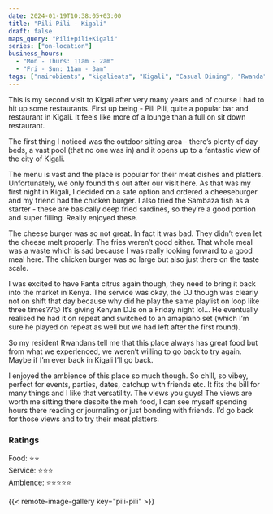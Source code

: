 ```yaml
---
date: 2024-01-19T10:38:05+03:00
title: "Pili Pili - Kigali"
draft: false
maps_query: "Pili+pili+Kigali"
series: ["on-location"]
business_hours:
  - "Mon - Thurs: 11am - 2am"
  - "Fri - Sun: 11am - 3am"
tags: ["nairobieats", "kigalieats", "Kigali", "Casual Dining", "Rwanda"]
---
```


This is my second visit to Kigali after very many years and of course I had to hit up some restaurants. First up being - Pili Pili, quite a popular bar and restaurant in Kigali. It feels like more of a lounge than a full on sit down restaurant.

The first thing I noticed was the outdoor sitting area - there’s plenty of day beds, a vast pool (that no one was in) and it opens up to a fantastic view of the city of Kigali.

The menu is vast and the place is popular for their meat dishes and platters. Unfortunately, we only found this out after our visit here. As that was my first night in Kigali, I decided on a safe option and ordered a cheeseburger and my friend had the chicken burger. I also tried the Sambaza fish as a starter - these are basically deep fried sardines, so they’re a good portion and super filling. Really enjoyed these.

The cheese burger was so not great. In fact it was bad. They didn’t even let the cheese melt properly. The fries weren’t good either. That whole meal was a waste which is sad because I was really looking forward to a good meal here. The chicken burger was so large but also just there on the taste scale.

I was excited to have Fanta citrus again though, they need to bring it back into the market in Kenya. The service was okay, the DJ though was clearly not on shift that day because why did he play the same playlist on loop like three times??😮‍ It’s giving Kenyan DJs on a Friday night lol… He eventually realised he had it on repeat and switched to an amapiano set (which I’m sure he played on repeat as well but we had left after the first round).

So my resident Rwandans tell me that this place always has great food but from what we experienced, we weren’t willing to go back to try again. Maybe if I’m ever back in Kigali I’ll go back.

I enjoyed the ambience of this place so much though. So chill, so vibey, perfect for events, parties, dates, catchup with friends etc. It fits the bill for many things and I like that versatility. The views you guys! The views are worth me sitting there despite the meh food, I can see myself spending hours there reading or journaling or just bonding with friends. I’d go back for those views and to try their meat platters.

### Ratings

Food: ⭐️⭐️<br>
Service: ⭐️⭐️⭐️<br>
Ambience: ⭐️⭐️⭐️⭐️⭐️<br>

{{< remote-image-gallery key="pili-pili" >}}
